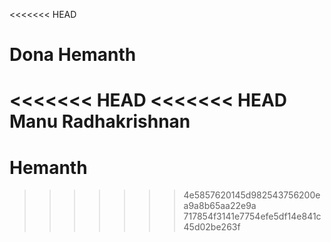 <<<<<<< HEAD

Dona
 Hemanth
=======
<<<<<<< HEAD
<<<<<<< HEAD
Manu Radhakrishnan
=======
# Hemanth 
>>>>>>> 4e5857620145d982543756200ea9a8b65aa22e9a
>>>>>>> 717854f3141e7754efe5df14e841c45d02be263f
